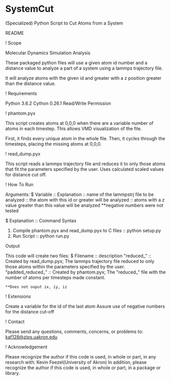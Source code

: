 # SystemCut
(Specialized) Python Script to Cut Atoms from a System

README


! Scope

Molecular Dynamics Simulation Analysis

These packaged python files will use a given atom id number and a distance value to analyze a part of a system using a lammps trajectory file.

It will analyze atoms with the given id and greater with a z position greater than the distance value.  


! Requirements

Python 3.6.2
Cython 0.26.1
Read/Write Permission


! phantom.pyx

This script creates atoms at 0,0,0 when there are a variable number of atoms in each timestep.
This allows VMD visualization of the file.

First, it finds every unique atom in the whole file.
Then, it cycles through the timesteps, placing the missing atoms at 0,0,0.


! read_dump.pyx

This script reads a lammps trajectory file and reduces it to only those atoms that fit the parameters specified by the user. 
Uses calculated scaled values for distance cut off.


! How To Run

Arguments:
	$ Variable :: Explanation
	<file name> :: name of the lammpstrj file to be analyzed
	<id of first atom> :: the atom with this id or greater will be analyzed
	<distance cut-off> :: atoms with a z value greater than this value will be analyzed  **negative numbers were not tested

$ Explanation :: Command Syntax

1. Compile phantom.pyx and read_dump.pyx to C files :: python setup.py
2. Run Script :: python run.py <file name> <id of first atom> <distance cut-off>

Output

This code will create two files: 
	$ Filename :: description
	"reduced_<file name>" :: Created by read_dump.pyx; The lammps trajectory file reduced to only those atoms within the parameters specified by the user.
	"padded_reduced_<file name>" :: Created by phantom.pyx; The "reduced_<file name>" file with the number of atoms per timesteps made constant.

	**Does not ouput ix, iy, iz


! Extensions

Create a variable for the id of the last atom
Assure use of negative numbers for the distance cut-off


! Contact

Please send any questions, comments, concerns, or problems to: kaf128@zips.uakron.edu


! Acknowledgement

Please recognize the author if this code is used, in whole or part, in any research with: Kevin Feezel(University of Akron)
In addition, please recognize the author if this code is used, in whole or part, in a package or library. 
